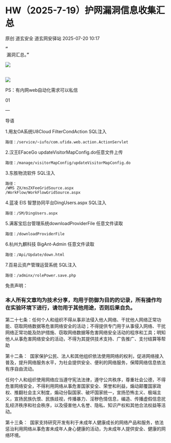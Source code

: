#  HW（2025-7-19）护网漏洞信息收集汇总  
原创 道玄安全  道玄网安驿站   2025-07-20 10:17  
  
**“**  
 漏洞汇总。**”**  
  
![](https://mmbiz.qpic.cn/sz_mmbiz_png/L369x9IF3yPA9bic9zzTydWv4XTTHH2NAiamMp8Kxsh4s2lukPuyuwnia3NiaHkiaU8a3JGFhLvNnYvtLvHTFAd91Rw/640?wx_fmt=png&from=appmsg "")  
  
      
![](https://mmbiz.qpic.cn/sz_mmbiz_png/L369x9IF3yPMwVHx9iaPDKDhBJiajRW2DIdq0Wxe7JcpgKDia3zMfgicaaD6Auwn6Q3GGm2vI0eNh1Qic6OUhHMjE7g/640?wx_fmt=png&from=appmsg "")  
  
  
  
PS：有内网web自动化需求可以私信  
  
  
  
  
01  
  
—  
  
  
  
导语  
  
  
1.用友OA系统U8Cloud FilterCondAction SQL注入   
```
路径：/service/~iufo/com.ufida.web.action.ActionServlet
```  
  
2.汉王EFaceGo updateVisitorMapConfig.do任意文件上传  
```
路径：/manage/visitorMapConfig/updateVisitorMapConfig.do
```  
  
3.东胜物流软件 SQL注入  
```
路径：
/WMS ZX/msZXFeeGridSource.aspx
/WorkFlow/WorkFlowGridSource.aspx
```  
  
4.蓝凌 EIS 智慧协同平台DingUsers.aspx SQL注入  
```
路径：/SM/DingUsers.aspx
```  
  
5.满客宝后台管理系统downloadProviderFile 任意文件读取  
```
路径：/downloadProviderFile
```  
  
6.杭州九麒科技 BigAnt-Admin 任意文件读取  
```
路径：/Api/Update/down.html
```  
  
7.百易云资产管理运营系统 SQL注入  
```
路径：/adminx/rolePower.save.php
```  
  
免责声明：  
### 本人所有文章均为技术分享，均用于防御为目的的记录，所有操作均在实验环境下进行，请勿用于其他用途，否则后果自负。  
  
第二十七条：任何个人和组织不得从事非法侵入他人网络、干扰他人网络正常功能、窃取网络数据等危害网络安全的活动；不得提供专门用于从事侵入网络、干扰网络正常功能及防护措施、窃取网络数据等危害网络安全活动的程序和工具；明知他人从事危害网络安全的活动，不得为其提供技术支持、广告推广、支付结算等帮助  
  
第十二条：  国家保护公民、法人和其他组织依法使用网络的权利，促进网络接入普及，提升网络服务水平，为社会提供安全、便利的网络服务，保障网络信息依法有序自由流动。  
  
任何个人和组织使用网络应当遵守宪法法律，遵守公共秩序，尊重社会公德，不得危害网络安全，不得利用网络从事危害国家安全、荣誉和利益，煽动颠覆国家政权、推翻社会主义制度，煽动分裂国家、破坏国家统一，宣扬恐怖主义、极端主义，宣扬民族仇恨、民族歧视，传播暴力、淫秽色情信息，编造、传播虚假信息扰乱经济秩序和社会秩序，以及侵害他人名誉、隐私、知识产权和其他合法权益等活动。  
  
第十三条：  国家支持研究开发有利于未成年人健康成长的网络产品和服务，依法惩治利用网络从事危害未成年人身心健康的活动，为未成年人提供安全、健康的网络环境。  
  
  
  
  
  
